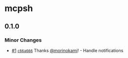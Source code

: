 # mcpsh

## 0.1.0

### Minor Changes

- [#1](https://github.com/morinokami/mcpsh/pull/1) [`c66a666`](https://github.com/morinokami/mcpsh/commit/c66a666df74efd6ece9fbdd3defb089703303692) Thanks [@morinokami](https://github.com/morinokami)! - Handle notifications
